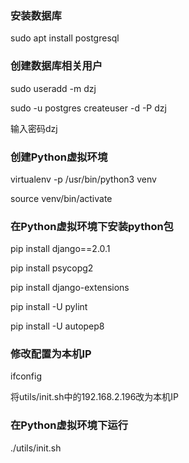 ### 安装数据库
sudo apt install postgresql

### 创建数据库相关用户
sudo useradd -m dzj

sudo -u postgres createuser -d -P dzj

输入密码dzj

### 创建Python虚拟环境
virtualenv -p /usr/bin/python3 venv

source venv/bin/activate

### 在Python虚拟环境下安装python包
pip install django==2.0.1

pip install psycopg2 

pip install django-extensions

pip install -U pylint

pip install -U autopep8


### 修改配置为本机IP
ifconfig

将utils/init.sh中的192.168.2.196改为本机IP

### 在Python虚拟环境下运行
./utils/init.sh
